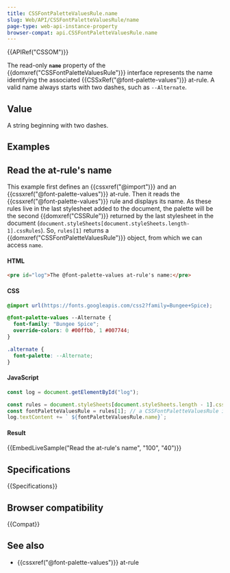 ```yaml
---
title: CSSFontPaletteValuesRule.name
slug: Web/API/CSSFontPaletteValuesRule/name
page-type: web-api-instance-property
browser-compat: api.CSSFontPaletteValuesRule.name
---
```


{{APIRef("CSSOM")}}

The read-only **`name`** property of the {{domxref("CSSFontPaletteValuesRule")}} interface represents the name identifying the associated {{CSSxRef("@font-palette-values")}} at-rule. A valid name always starts with two dashes, such as `--Alternate`.

## Value

A string beginning with two dashes.

## Examples

## Read the at-rule's name

This example first defines an {{cssxref("@import")}} and an {{cssxref("@font-palette-values")}} at-rule. Then it reads the {{cssxref("@font-palette-values")}} rule and displays its name. As these rules live in the last stylesheet added to the document, the palette will be the second {{domxref("CSSRule")}} returned by the last stylesheet in the document (`document.styleSheets[document.styleSheets.length-1].cssRules`). So, `rules[1]` returns a {{domxref("CSSFontPaletteValuesRule")}} object, from which we can access `name`.

#### HTML

```html
<pre id="log">The @font-palette-values at-rule's name:</pre>
```

#### CSS

```css
@import url(https://fonts.googleapis.com/css2?family=Bungee+Spice);

@font-palette-values --Alternate {
  font-family: "Bungee Spice";
  override-colors: 0 #00ffbb, 1 #007744;
}

.alternate {
  font-palette: --Alternate;
}
```

#### JavaScript

```js
const log = document.getElementById("log");

const rules = document.styleSheets[document.styleSheets.length - 1].cssRules;
const fontPaletteValuesRule = rules[1]; // a CSSFontPaletteValuesRule interface
log.textContent += ` ${fontPaletteValuesRule.name}`;
```

#### Result

{{EmbedLiveSample("Read the at-rule's name", "100", "40")}}

## Specifications

{{Specifications}}

## Browser compatibility

{{Compat}}

## See also

- {{cssxref("@font-palette-values")}} at-rule
